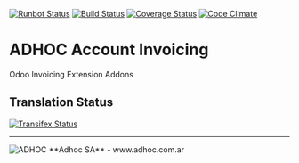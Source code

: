 [![Runbot Status](http://runbot.adhoc.com.ar/runbot/badge/flat/16/13.0.svg)](http://runbot.adhoc.com.ar/runbot/repo/github-com-ingadhoc-account-invoicing-16)
[![Build Status](https://travis-ci.org/ingadhoc/account-invoicing.svg?branch=13.0)](https://travis-ci.org/ingadhoc/account-invoicing)
[![Coverage Status](https://coveralls.io/repos/ingadhoc/account-invoicing/badge.png?branch=13.0)](https://coveralls.io/r/ingadhoc/account-invoicing?branch=13.0)
[![Code Climate](https://codeclimate.com/github/ingadhoc/account-invoicing/badges/gpa.svg)](https://codeclimate.com/github/ingadhoc/account-invoicing)

# ADHOC Account Invoicing

Odoo Invoicing Extension Addons

[//]: # (addons)
[//]: # (end addons)

Translation Status
------------------
[![Transifex Status](https://www.transifex.com/projects/p/ingadhoc-account-invoicing-13-0/chart/image_png)](https://www.transifex.com/projects/p/ingadhoc-account-invoicing-13-0)

----

<img alt="ADHOC" src="http://fotos.subefotos.com/83fed853c1e15a8023b86b2b22d6145bo.png" />
**Adhoc SA** - www.adhoc.com.ar
